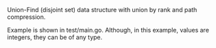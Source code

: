 Union-Find (disjoint set) data structure with union by rank and path compression.


Example is shown in test/main.go.  Although, in this example, values are integers, they can be of any type.